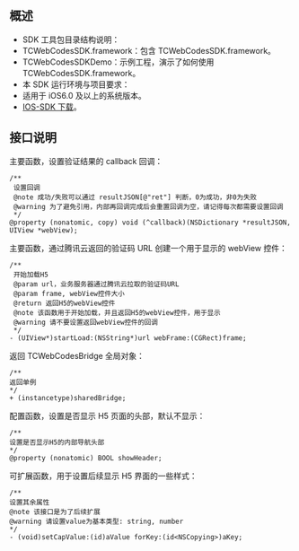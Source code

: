 ## 概述
- SDK 工具包目录结构说明：
 - TCWebCodesSDK.framework：包含 TCWebCodesSDK.framework。
 - TCWebCodesSDKDemo：示例工程，演示了如何使用 TCWebCodesSDK.framework。
- 本 SDK 运行环境与项目要求：
 - 适用于 iOS6.0 及以上的系统版本。
 - [IOS-SDK 下载](https://mc.qcloudimg.com/static/archive/e712602cb7317ed4642b2d785caf2f60/iOS_SDK_Demo_20170816.zip)。

## 接口说明
主要函数，设置验证结果的 callback 回调：
```
/**
 设置回调
 @note 成功/失败可以通过 resultJSON[@"ret"] 判断，0为成功，非0为失败
 @warning 为了避免引用，内部再回调完成后会重置回调为空，请记得每次都需要设置回调
 */
@property (nonatomic, copy) void (^callback)(NSDictionary *resultJSON, UIView *webView);
```

主要函数，通过腾讯云返回的验证码 URL 创建一个用于显示的 webView 控件：
```
/**
 开始加载H5
 @param url，业务服务器通过腾讯云拉取的验证码URL
 @param frame, webView控件大小
 @return 返回H5的webView控件
 @note 该函数用于开始加载，并且返回H5的webView控件，用于显示
 @warning 请不要设置返回webView控件的回调
 */
- (UIView*)startLoad:(NSString*)url webFrame:(CGRect)frame;
```

返回 TCWebCodesBridge 全局对象：
```
/**
返回单例
*/
+ (instancetype)sharedBridge;  
```

配置函数，设置是否显示 H5 页面的头部，默认不显示：
```
/**
设置是否显示H5的内部导航头部
*/
@property (nonatomic) BOOL showHeader;
```

可扩展函数，用于设置后续显示 H5 界面的一些样式：
```
/**
设置其余属性
@note 该接口是为了后续扩展
@warning 请设置value为基本类型: string, number
*/
- (void)setCapValue:(id)aValue forKey:(id<NSCopying>)aKey;  
```


